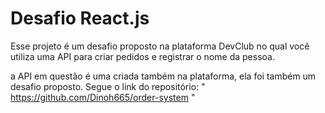 # Desafio React.js
Esse projeto é um desafio proposto na plataforma DevClub no qual você utiliza uma API para criar pedidos e registrar o nome da pessoa.

a API em questão é uma criada também na plataforma, ela foi também um desafio proposto. Segue o link do repositório: " https://github.com/Dinoh665/order-system "

